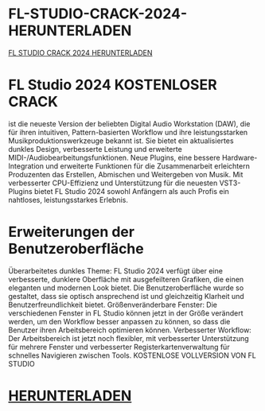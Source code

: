 # FL-STUDIO-CRACK-2024-HERUNTERLADEN
[FL STUDIO CRACK 2024 HERUNTERLADEN](https://flstudiocommunity.wordpress.com/)
# FL Studio 2024 KOSTENLOSER CRACK
ist die neueste Version der beliebten Digital Audio Workstation (DAW), die für ihren intuitiven, Pattern-basierten Workflow und ihre leistungsstarken Musikproduktionswerkzeuge bekannt ist. Sie bietet ein aktualisiertes dunkles Design, verbesserte Leistung und erweiterte MIDI-/Audiobearbeitungsfunktionen. Neue Plugins, eine bessere Hardware-Integration und erweiterte Funktionen für die Zusammenarbeit erleichtern Produzenten das Erstellen, Abmischen und Weitergeben von Musik. Mit verbesserter CPU-Effizienz und Unterstützung für die neuesten VST3-Plugins bietet FL Studio 2024 sowohl Anfängern als auch Profis ein nahtloses, leistungsstarkes Erlebnis.
# Erweiterungen der Benutzeroberfläche
Überarbeitetes dunkles Theme: FL Studio 2024 verfügt über eine verbesserte, dunklere Oberfläche mit ausgefeilteren Grafiken, die einen eleganten und modernen Look bietet. Die Benutzeroberfläche wurde so gestaltet, dass sie optisch ansprechend ist und gleichzeitig Klarheit und Benutzerfreundlichkeit bietet. Größenveränderbare Fenster: Die verschiedenen Fenster in FL Studio können jetzt in der Größe verändert werden, um den Workflow besser anpassen zu können, so dass die Benutzer ihren Arbeitsbereich optimieren können. Verbesserter Workflow: Der Arbeitsbereich ist jetzt noch flexibler, mit verbesserter Unterstützung für mehrere Fenster und verbesserter Registerkartenverwaltung für schnelles Navigieren zwischen Tools. KOSTENLOSE VOLLVERSION VON FL STUDIO
# [HERUNTERLADEN](https://flstudiocommunity.wordpress.com/)
